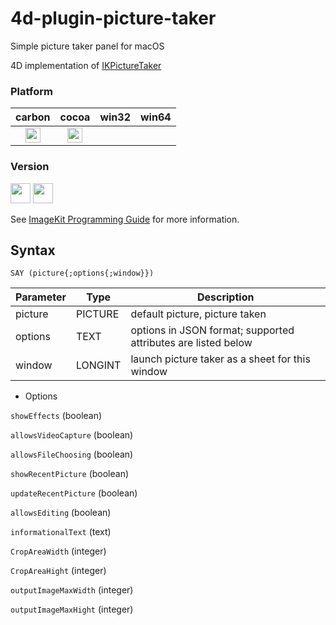 # 4d-plugin-picture-taker

Simple picture taker panel for macOS

4D implementation of [IKPictureTaker](https://developer.apple.com/documentation/quartz/ikpicturetaker?language=objc)

### Platform

| carbon | cocoa | win32 | win64 |
|:------:|:-----:|:---------:|:---------:|
|<img src="https://cloud.githubusercontent.com/assets/1725068/22371562/1b091f0a-e4db-11e6-8458-8653954a7cce.png" width="24" height="24" />|<img src="https://cloud.githubusercontent.com/assets/1725068/22371562/1b091f0a-e4db-11e6-8458-8653954a7cce.png" width="24" height="24" />|||

### Version

<img src="https://cloud.githubusercontent.com/assets/1725068/18940649/21945000-8645-11e6-86ed-4a0f800e5a73.png" width="32" height="32" /> <img src="https://cloud.githubusercontent.com/assets/1725068/18940648/2192ddba-8645-11e6-864d-6d5692d55717.png" width="32" height="32" />

See [ImageKit Programming Guide](https://developer.apple.com/library/content/documentation/GraphicsImaging/Conceptual/ImageKitProgrammingGuide/IKImagePicker/IKImagePicker.html) for more information.

## Syntax

```
SAY (picture{;options{;window}})
```

Parameter|Type|Description
------------|------------|----
picture|PICTURE|default picture, picture taken
options|TEXT|options in JSON format; supported attributes are listed below
window|LONGINT|launch picture taker as a sheet for this window

* Options

``showEffects`` (boolean)

``allowsVideoCapture`` (boolean)

``allowsFileChoosing`` (boolean)

``showRecentPicture`` (boolean)

``updateRecentPicture`` (boolean)

``allowsEditing`` (boolean)

``informationalText`` (text)

``CropAreaWidth`` (integer)

``CropAreaHight`` (integer)

``outputImageMaxWidth`` (integer)

``outputImageMaxHight`` (integer)
